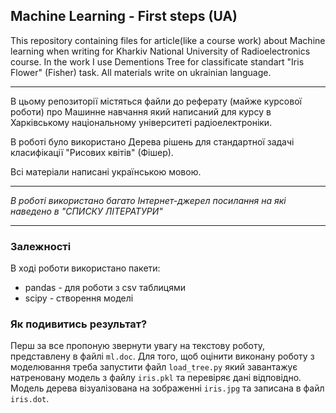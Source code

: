 Machine Learning - First steps (UA)
---

This repository containing files for article(like a course work) about Machine learning when writing for Kharkiv National University of Radioelectronics course. 
In the work I use Dementions Tree for classificate standart "Iris Flower" (Fisher) task.
All materials write on ukrainian language.

---

В цьому репозиторії містяться файли до реферату (майже курсової роботи) про Машинне навчання який написаний для курсу в Харківському національному університеті радіоелектроніки.

В роботі було використано Дерева рішень для стандартної задачі класифікації "Рисових квітів" (Фішер).

Всі матеріали написані українською мовою.

---

_В роботі використано багато Інтернет-джерел посилання на які наведено в "СПИСКУ ЛІТЕРАТУРИ"_

---

### Залежності

В ході роботи використано пакети:
 - pandas - для роботи з csv таблицями
 - scipy - створення моделі

### Як подивитись результат?

Перш за все пропоную звернути увагу на текстову роботу, представлену в файлі `ml.doc`.
 Для того, щоб оцінити виконану роботу з моделювання треба запустити файл `load_tree.py` який завантажує натреновану модель з файлу `iris.pkl` та перевіряє дані відповідно.
Модель дерева візуалізована на зображенні `iris.jpg` та записана в файл `iris.dot`.


